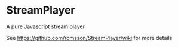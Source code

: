 StreamPlayer
============

A pure Javascript stream player

See https://github.com/romsson/StreamPlayer/wiki for more details